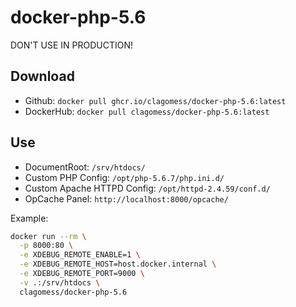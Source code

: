 # docker-php-5.6

DON'T USE IN PRODUCTION!

## Download
- Github: `docker pull ghcr.io/clagomess/docker-php-5.6:latest`
- DockerHub: `docker pull clagomess/docker-php-5.6:latest`

## Use
- DocumentRoot: `/srv/htdocs/`
- Custom PHP Config: `/opt/php-5.6.7/php.ini.d/`
- Custom Apache HTTPD Config: `/opt/httpd-2.4.59/conf.d/`
- OpCache Panel: `http://localhost:8000/opcache/`

Example:
```bash
docker run --rm \
  -p 8000:80 \
  -e XDEBUG_REMOTE_ENABLE=1 \
  -e XDEBUG_REMOTE_HOST=host.docker.internal \
  -e XDEBUG_REMOTE_PORT=9000 \
  -v .:/srv/htdocs \
  clagomess/docker-php-5.6
```
